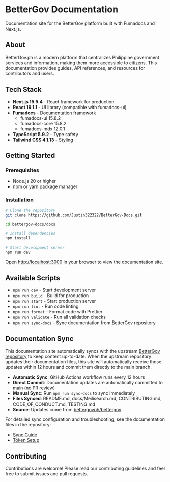 # BetterGov Documentation

Documentation site for the BetterGov platform built with Fumadocs and Next.js.

## About

BetterGov.ph is a modern platform that centralizes Philippine government services and information,
making them more accessible to citizens. This documentation provides guides, API references, and
resources for contributors and users.

## Tech Stack

- **Next.js 15.5.4** - React framework for production
- **React 19.1.1** - UI library (compatible with fumadocs-ui)
- **Fumadocs** - Documentation framework
  - fumadocs-ui 15.8.2
  - fumadocs-core 15.8.2
  - fumadocs-mdx 12.0.1
- **TypeScript 5.9.2** - Type safety
- **Tailwind CSS 4.1.13** - Styling

## Getting Started

### Prerequisites

- Node.js 20 or higher
- npm or yarn package manager

### Installation

```bash
# Clone the repository
git clone https://github.com/Justin322322/BetterGov-Docs.git

cd bettergov-docs/docs

# Install dependencies
npm install

# Start development server
npm run dev
```

Open [http://localhost:3000](http://localhost:3000) in your browser to view the documentation site.

## Available Scripts

- `npm run dev` - Start development server
- `npm run build` - Build for production
- `npm run start` - Start production server
- `npm run lint` - Run code linting
- `npm run format` - Format code with Prettier
- `npm run validate` - Run all validation checks
- `npm run sync-docs` - Sync documentation from BetterGov repository

## Documentation Sync

This documentation site automatically syncs with the upstream
[BetterGov repository](https://github.com/bettergovph/bettergov) to keep content up-to-date. When
the upstream repository updates their documentation files, this site will automatically receive
those updates within 12 hours and commit them directly to the main branch.

- **Automatic Sync**: GitHub Actions workflow runs every 12 hours
- **Direct Commit**: Documentation updates are automatically committed to main (no PR review)
- **Manual Sync**: Run `npm run sync-docs` to sync immediately
- **Files Synced**: README.md, docs/Meilisearch.md, CONTRIBUTING.md, CODE_OF_CONDUCT.md, TESTING.md
- **Source**: Updates come from [bettergovph/bettergov](https://github.com/bettergovph/bettergov)

For detailed sync configuration and troubleshooting, see the documentation files in the repository:

- [Sync Guide](content/docs/sync-guide.mdx)
- [Token Setup](content/docs/token-setup.mdx)

## Contributing

Contributions are welcome! Please read our contributing guidelines and feel free to submit issues
and pull requests.
